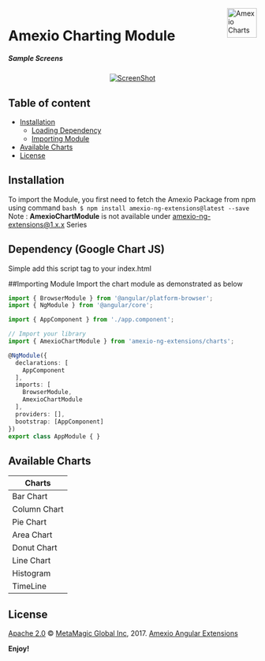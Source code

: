 <a href="https://amexio.org/">
    <img src="https://www.lesarbresdesign.info/images/plotalot/icon_plotalot.png" alt="Amexio Charts" title="Amexio" align="right" height="60" />
</a>

Amexio Charting Module
======================
<div align="center">
<h5 align="left">Sample Screens</h5>
  <a href="http://amexio.org/demoapp/">
    <img src="https://image.ibb.co/ndAycF/chart2_1.png"
      alt="ScreenShot" />
      </a>
</div>


## Table of content

- [Installation](#installation)
    - [Loading Dependency](#dependency-google-chart-js)
    - [Importing Module](#dependency-google-chart-js)
- [Available Charts](#available-charts)
- [License](#license)


## Installation
To import the Module, you first need to fetch the Amexio Package from npm using command ```bash $ npm install amexio-ng-extensions@latest --save ```
Note : <b>AmexioChartModule</b> is not available under amexio-ng-extensions@1.x.x Series

## Dependency (Google Chart JS)
Simple add this script tag to your index.html
<script type="text/javascript" src="https://www.gstatic.com/charts/loader.js"></script>

##Importing Module
Import the chart module as demonstrated as below

```typescript
import { BrowserModule } from '@angular/platform-browser';
import { NgModule } from '@angular/core';

import { AppComponent } from './app.component';

// Import your library
import { AmexioChartModule } from 'amexio-ng-extensions/charts';

@NgModule({
  declarations: [
    AppComponent
  ],
  imports: [
    BrowserModule,
    AmexioChartModule
  ],
  providers: [],
  bootstrap: [AppComponent]
})
export class AppModule { }
```

## Available Charts

| Charts        |
| ------------- |
| Bar Chart     |
| Column Chart  |
| Pie Chart     |
| Area Chart    |
| Donut Chart   |
| Line Chart    |
| Histogram     |
| TimeLine      |


## License

[Apache 2.0](http://www.amexio.org/metamagic-showcase/license.html) © [MetaMagic Global Inc](http://www.metamagicglobal.com/), 2017. [Amexio Angular Extensions](http://www.amexio.tech)

**Enjoy!**
